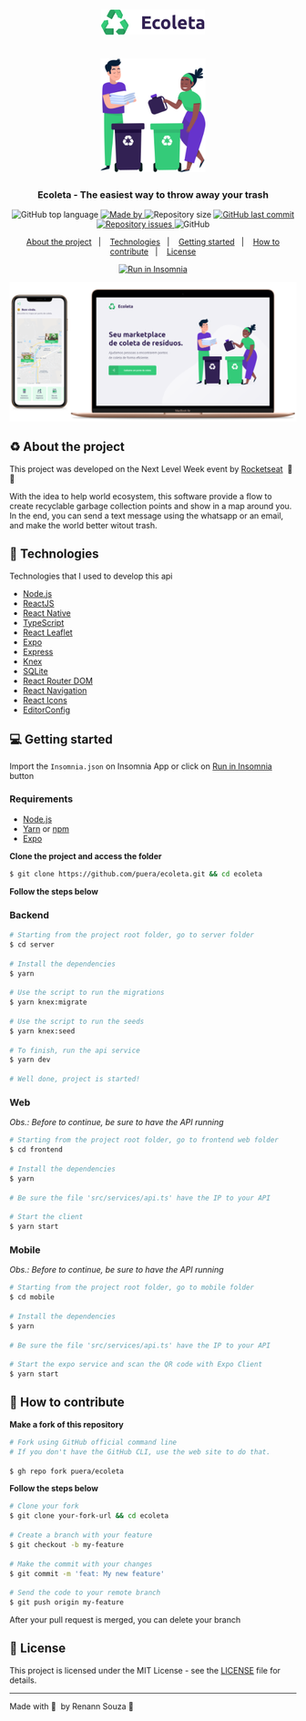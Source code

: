 <h1 align="center">
  <img src=".github/logo.png" alt="Logo"><br /><br />
  <img src=".github/pessoinhas.png" alt="Logo Image" height="200">
</h1>

<h3 align="center">
  Ecoleta - The easiest way to throw away your trash
</h3>

<p align="center">
  <img alt="GitHub top language" src="https://img.shields.io/github/languages/top/puera/ecoleta?color=%2334CB79">

  <a href="https://github.com/puera">
    <img alt="Made by" src="https://img.shields.io/badge/made%20by-puera-%2334CB79">
  </a>
  
  <img alt="Repository size" src="https://img.shields.io/github/repo-size/puera/ecoleta?color=%2334CB79">
  
  <a href="https://github.com/puera/ecoleta/commits/master">
    <img alt="GitHub last commit" src="https://img.shields.io/github/last-commit/puera/ecoleta?color=%2334CB79">
  </a>
  
  <a href="https://github.com/puera/ecoleta/issues">
    <img alt="Repository issues" src="https://img.shields.io/github/issues/puera/ecoleta?color=%2334cb79">
  </a>
  
  <img alt="GitHub" src="https://img.shields.io/github/license/puera/ecoleta?color=%2334CB79">
</p>

<p align="center">
  <a href="#recycle-about-the-project">About the project</a>&nbsp;&nbsp;&nbsp;|&nbsp;&nbsp;&nbsp;
  <a href="#-technologies">Technologies</a>&nbsp;&nbsp;&nbsp;|&nbsp;&nbsp;&nbsp;
  <a href="#-getting-started">Getting started</a>&nbsp;&nbsp;&nbsp;|&nbsp;&nbsp;&nbsp;
  <a href="#-how-to-contribute">How to contribute</a>&nbsp;&nbsp;&nbsp;|&nbsp;&nbsp;&nbsp;
  <a href="#-license">License</a>
</p>

<p id="insomniaButton" align="center">
  <a
    href="https://insomnia.rest/run/?label=Ecoleta%20API%20-%20EliasGcf&uri=https%3A%2F%2Fraw.githubusercontent.com%2FEliasGcf%2Fecoleta%2Fmaster%2FInsomnia.json"
    target="_blank"
  >
    <img src="https://insomnia.rest/images/run.svg" alt="Run in Insomnia">
  </a>
</p>

<img alt="Layout" src=".github/mockup.png">

## :recycle: About the project

This project was developed on the Next Level Week event by [Rocketseat](https://rocketseat.com.br/) &nbsp;🚀💜

With the idea to help world ecosystem, this software provide a flow to create recyclable garbage collection points and show in a map around you. In the end, you can send a text message using the whatsapp or an email, and make the world better witout trash.

## 🚀 Technologies

Technologies that I used to develop this api

- [Node.js](https://nodejs.org/en/)
- [ReactJS](https://reactjs.org/)
- [React Native](https://reactnative.dev/)
- [TypeScript](https://www.typescriptlang.org/)
- [React Leaflet](https://react-leaflet.js.org/)
- [Expo](https://expo.io/)
- [Express](https://expressjs.com/pt-br/)
- [Knex](http://knexjs.org/)
- [SQLite](https://www.sqlite.org/)
- [React Router DOM](https://reacttraining.com/react-router/)
- [React Navigation](https://reactnavigation.org/)
- [React Icons](https://react-icons.netlify.com/#/)
- [EditorConfig](https://editorconfig.org/)

## 💻 Getting started

Import the `Insomnia.json` on Insomnia App or click on [Run in Insomnia](#insomniaButton) button

### Requirements

- [Node.js](https://nodejs.org/en/)
- [Yarn](https://classic.yarnpkg.com/) or [npm](https://www.npmjs.com/)
- [Expo](https://expo.io/)

**Clone the project and access the folder**

```bash
$ git clone https://github.com/puera/ecoleta.git && cd ecoleta
```

**Follow the steps below**

### Backend

```bash
# Starting from the project root folder, go to server folder
$ cd server

# Install the dependencies
$ yarn

# Use the script to run the migrations
$ yarn knex:migrate

# Use the script to run the seeds
$ yarn knex:seed

# To finish, run the api service
$ yarn dev

# Well done, project is started!
```

### Web

_Obs.: Before to continue, be sure to have the API running_

```bash
# Starting from the project root folder, go to frontend web folder
$ cd frontend

# Install the dependencies
$ yarn

# Be sure the file 'src/services/api.ts' have the IP to your API

# Start the client
$ yarn start
```

### Mobile

_Obs.: Before to continue, be sure to have the API running_

```bash
# Starting from the project root folder, go to mobile folder
$ cd mobile

# Install the dependencies
$ yarn

# Be sure the file 'src/services/api.ts' have the IP to your API

# Start the expo service and scan the QR code with Expo Client
$ yarn start
```

## 🤔 How to contribute

**Make a fork of this repository**

```bash
# Fork using GitHub official command line
# If you don't have the GitHub CLI, use the web site to do that.

$ gh repo fork puera/ecoleta
```

**Follow the steps below**

```bash
# Clone your fork
$ git clone your-fork-url && cd ecoleta

# Create a branch with your feature
$ git checkout -b my-feature

# Make the commit with your changes
$ git commit -m 'feat: My new feature'

# Send the code to your remote branch
$ git push origin my-feature
```

After your pull request is merged, you can delete your branch

## 📝 License

This project is licensed under the MIT License - see the [LICENSE](LICENSE) file for details.

---

Made with 💜&nbsp; by Renann Souza 👋 &nbsp;